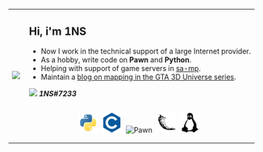 <div id="header" align="left">
  <table>
    <tr>
      <td>
      <img src="https://media.giphy.com/media/L8K62iTDkzGX6/giphy.gif" width="350"/>&nbsp;
      </td>
      <td>
        <p>
          <h2>Hi, i'm 1NS</h2>
          <ul>
            <li>Now I work in the technical support of a large Internet provider.</li>
            <li>As a hobby, write code on <b>Pawn</b> and <b>Python</b>.</li>
            <li>Helping with support of game servers in <a href="https://www.sa-mp.com/">sa-mp</a>.</li>
            <li>Maintain a <a href="https://vk.com/1nsanemapping">blog on mapping in the GTA 3D Universe series</a>.</li>
          </ul>
        </p>
        <p>
           <img src="https://icons.iconarchive.com/icons/papirus-team/papirus-apps/24/discord-icon.png"/>&nbsp;<b><i>1NS#7233</i></b>
        </p>
          <div id="languages" align="center">
            <h2> </h2>
            <img src="https://github.com/devicons/devicon/blob/master/icons/python/python-original.svg"
            title="Python" alt="Python" width="40" height="40"/>&nbsp;
            <img src="https://github.com/devicons/devicon/blob/master/icons/c/c-plain.svg"
            title="C" alt="C" width="40" height="40"/>&nbsp;
            <img src="https://icons.iconarchive.com/icons/fa-team/fontawesome/48/FontAwesome-Chess-Pawn-icon.png"
            title="Pawn" alt="Pawn" width="40" height="40"/>&nbsp;
            <img src="https://github.com/devicons/devicon/blob/master/icons/flask/flask-original.svg"
            title="Flask" alt="Flask" width="40" height="40"/>&nbsp;
            <img src="https://github.com/devicons/devicon/blob/master/icons/linux/linux-plain.svg"
            title="Linux" alt="Linux" width="40" height="40"/>&nbsp;
          </div>
        </p>
       </td>
    </tr>
   </table>
</div>
